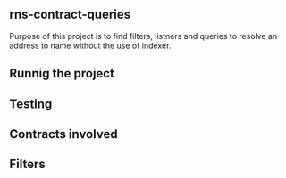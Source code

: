 ## rns-contract-queries

Purpose of this project is to find filters, listners and queries to resolve an address to name without the use of indexer. 

## Runnig the project

## Testing

## Contracts involved

## Filters 
